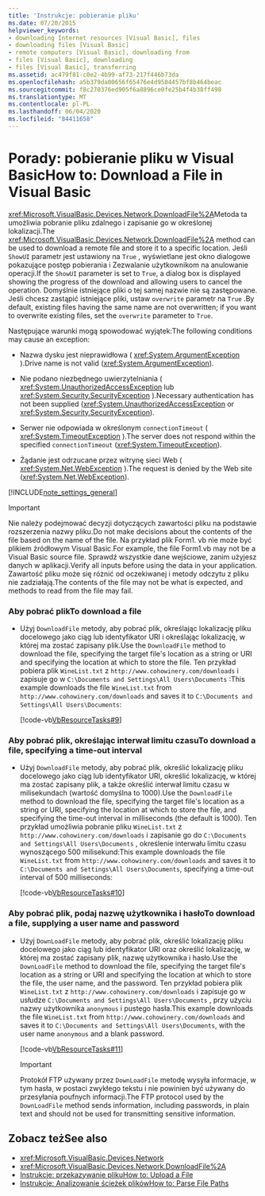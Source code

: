 ```yaml
---
title: 'Instrukcje: pobieranie pliku'
ms.date: 07/20/2015
helpviewer_keywords:
- downloading Internet resources [Visual Basic], files
- downloading files [Visual Basic]
- remote computers [Visual Basic], downloading from
- files [Visual Basic], downloading
- files [Visual Basic], transferring
ms.assetid: ac479f81-c0e2-4b99-af73-217f446b73da
ms.openlocfilehash: a5b379da00656f65476e4d9504457bf8b464beac
ms.sourcegitcommit: f8c270376ed905f6a8896ce0fe25b4f4b38ff498
ms.translationtype: MT
ms.contentlocale: pl-PL
ms.lasthandoff: 06/04/2020
ms.locfileid: "84411658"
---
```

# <a name="how-to-download-a-file-in-visual-basic"></a><span data-ttu-id="5040e-102">Porady: pobieranie pliku w Visual Basic</span><span class="sxs-lookup"><span data-stu-id="5040e-102">How to: Download a File in Visual Basic</span></span>

<span data-ttu-id="5040e-103"><xref:Microsoft.VisualBasic.Devices.Network.DownloadFile%2A>Metoda ta umożliwia pobranie pliku zdalnego i zapisanie go w określonej lokalizacji.</span><span class="sxs-lookup"><span data-stu-id="5040e-103">The <xref:Microsoft.VisualBasic.Devices.Network.DownloadFile%2A> method can be used to download a remote file and store it to a specific location.</span></span> <span data-ttu-id="5040e-104">Jeśli `ShowUI` parametr jest ustawiony na `True` , wyświetlane jest okno dialogowe pokazujące postęp pobierania i Zezwalanie użytkownikom na anulowanie operacji.</span><span class="sxs-lookup"><span data-stu-id="5040e-104">If the `ShowUI` parameter is set to `True`, a dialog box is displayed showing the progress of the download and allowing users to cancel the operation.</span></span> <span data-ttu-id="5040e-105">Domyślnie istniejące pliki o tej samej nazwie nie są zastępowane. Jeśli chcesz zastąpić istniejące pliki, ustaw `overwrite` parametr na `True` .</span><span class="sxs-lookup"><span data-stu-id="5040e-105">By default, existing files having the same name are not overwritten; if you want to overwrite existing files, set the `overwrite` parameter to `True`.</span></span>

<span data-ttu-id="5040e-106">Następujące warunki mogą spowodować wyjątek:</span><span class="sxs-lookup"><span data-stu-id="5040e-106">The following conditions may cause an exception:</span></span>

- <span data-ttu-id="5040e-107">Nazwa dysku jest nieprawidłowa ( <xref:System.ArgumentException> ).</span><span class="sxs-lookup"><span data-stu-id="5040e-107">Drive name is not valid (<xref:System.ArgumentException>).</span></span>

- <span data-ttu-id="5040e-108">Nie podano niezbędnego uwierzytelniania ( <xref:System.UnauthorizedAccessException> lub <xref:System.Security.SecurityException> ).</span><span class="sxs-lookup"><span data-stu-id="5040e-108">Necessary authentication has not been supplied (<xref:System.UnauthorizedAccessException> or <xref:System.Security.SecurityException>).</span></span>

- <span data-ttu-id="5040e-109">Serwer nie odpowiada w określonym `connectionTimeout` ( <xref:System.TimeoutException> ).</span><span class="sxs-lookup"><span data-stu-id="5040e-109">The server does not respond within the specified `connectionTimeout` (<xref:System.TimeoutException>).</span></span>

- <span data-ttu-id="5040e-110">Żądanie jest odrzucane przez witrynę sieci Web ( <xref:System.Net.WebException> ).</span><span class="sxs-lookup"><span data-stu-id="5040e-110">The request is denied by the Web site (<xref:System.Net.WebException>).</span></span>

[!INCLUDE[note_settings_general](~/includes/note-settings-general-md.md)]

> [!IMPORTANT]
> <span data-ttu-id="5040e-111">Nie należy podejmować decyzji dotyczących zawartości pliku na podstawie rozszerzenia nazwy pliku.</span><span class="sxs-lookup"><span data-stu-id="5040e-111">Do not make decisions about the contents of the file based on the name of the file.</span></span> <span data-ttu-id="5040e-112">Na przykład plik Form1. vb nie może być plikiem źródłowym Visual Basic.</span><span class="sxs-lookup"><span data-stu-id="5040e-112">For example, the file Form1.vb may not be a Visual Basic source file.</span></span> <span data-ttu-id="5040e-113">Sprawdź wszystkie dane wejściowe, zanim użyjesz danych w aplikacji.</span><span class="sxs-lookup"><span data-stu-id="5040e-113">Verify all inputs before using the data in your application.</span></span> <span data-ttu-id="5040e-114">Zawartość pliku może się różnić od oczekiwanej i metody odczytu z pliku nie zadziałają.</span><span class="sxs-lookup"><span data-stu-id="5040e-114">The contents of the file may not be what is expected, and methods to read from the file may fail.</span></span>

### <a name="to-download-a-file"></a><span data-ttu-id="5040e-115">Aby pobrać plik</span><span class="sxs-lookup"><span data-stu-id="5040e-115">To download a file</span></span>

- <span data-ttu-id="5040e-116">Użyj `DownloadFile` metody, aby pobrać plik, określając lokalizację pliku docelowego jako ciąg lub identyfikator URI i określając lokalizację, w której ma zostać zapisany plik.</span><span class="sxs-lookup"><span data-stu-id="5040e-116">Use the `DownloadFile` method to download the file, specifying the target file's location as a string or URI and specifying the location at which to store the file.</span></span> <span data-ttu-id="5040e-117">Ten przykład pobiera plik `WineList.txt` z `http://www.cohowinery.com/downloads` i zapisuje go w `C:\Documents and Settings\All Users\Documents` :</span><span class="sxs-lookup"><span data-stu-id="5040e-117">This example downloads the file `WineList.txt` from `http://www.cohowinery.com/downloads` and saves it to `C:\Documents and Settings\All Users\Documents`:</span></span>

  [!code-vb[VbResourceTasks#9](~/samples/snippets/visualbasic/VS_Snippets_VBCSharp/VbResourceTasks/VB/Class1.vb#9)]

### <a name="to-download-a-file-specifying-a-time-out-interval"></a><span data-ttu-id="5040e-118">Aby pobrać plik, określając interwał limitu czasu</span><span class="sxs-lookup"><span data-stu-id="5040e-118">To download a file, specifying a time-out interval</span></span>

- <span data-ttu-id="5040e-119">Użyj `DownloadFile` metody, aby pobrać plik, określić lokalizację pliku docelowego jako ciąg lub identyfikator URI, określić lokalizację, w której ma zostać zapisany plik, a także określić interwał limitu czasu w milisekundach (wartość domyślna to 1000).</span><span class="sxs-lookup"><span data-stu-id="5040e-119">Use the `DownloadFile` method to download the file, specifying the target file's location as a string or URI, specifying the location at which to store the file, and specifying the time-out interval in milliseconds (the default is 1000).</span></span> <span data-ttu-id="5040e-120">Ten przykład umożliwia pobranie pliku `WineList.txt` z `http://www.cohowinery.com/downloads` i zapisanie go do `C:\Documents and Settings\All Users\Documents` , określenie interwału limitu czasu wynoszącego 500 milisekund:</span><span class="sxs-lookup"><span data-stu-id="5040e-120">This example downloads the file `WineList.txt` from `http://www.cohowinery.com/downloads` and saves it to `C:\Documents and Settings\All Users\Documents`, specifying a time-out interval of 500 milliseconds:</span></span>

  [!code-vb[VbResourceTasks#10](~/samples/snippets/visualbasic/VS_Snippets_VBCSharp/VbResourceTasks/VB/Class1.vb#10)]

### <a name="to-download-a-file-supplying-a-user-name-and-password"></a><span data-ttu-id="5040e-121">Aby pobrać plik, podaj nazwę użytkownika i hasło</span><span class="sxs-lookup"><span data-stu-id="5040e-121">To download a file, supplying a user name and password</span></span>

- <span data-ttu-id="5040e-122">Użyj `DownLoadFile` metody, aby pobrać plik, określić lokalizację pliku docelowego jako ciąg lub identyfikator URI oraz określić lokalizację, w której ma zostać zapisany plik, nazwę użytkownika i hasło.</span><span class="sxs-lookup"><span data-stu-id="5040e-122">Use the `DownLoadFile` method to download the file, specifying the target file's location as a string or URI and specifying the location at which to store the file, the user name, and the password.</span></span> <span data-ttu-id="5040e-123">Ten przykład pobiera plik `WineList.txt` z `http://www.cohowinery.com/downloads` i zapisuje go w usłudze `C:\Documents and Settings\All Users\Documents` , przy użyciu nazwy użytkownika `anonymous` i pustego hasła.</span><span class="sxs-lookup"><span data-stu-id="5040e-123">This example downloads the file `WineList.txt` from `http://www.cohowinery.com/downloads` and saves it to `C:\Documents and Settings\All Users\Documents`, with the user name `anonymous` and a blank password.</span></span>

  [!code-vb[VbResourceTasks#11](~/samples/snippets/visualbasic/VS_Snippets_VBCSharp/VbResourceTasks/VB/Class1.vb#11)]

  > [!IMPORTANT]
  > <span data-ttu-id="5040e-124">Protokół FTP używany przez `DownLoadFile` metodę wysyła informacje, w tym hasła, w postaci zwykłego tekstu i nie powinien być używany do przesyłania poufnych informacji.</span><span class="sxs-lookup"><span data-stu-id="5040e-124">The FTP protocol used by the `DownLoadFile` method sends information, including passwords, in plain text and should not be used for transmitting sensitive information.</span></span>

## <a name="see-also"></a><span data-ttu-id="5040e-125">Zobacz też</span><span class="sxs-lookup"><span data-stu-id="5040e-125">See also</span></span>

- <xref:Microsoft.VisualBasic.Devices.Network>
- <xref:Microsoft.VisualBasic.Devices.Network.DownloadFile%2A>
- [<span data-ttu-id="5040e-126">Instrukcje: przekazywanie pliku</span><span class="sxs-lookup"><span data-stu-id="5040e-126">How to: Upload a File</span></span>](how-to-upload-a-file.md)
- [<span data-ttu-id="5040e-127">Instrukcje: Analizowanie ścieżek plików</span><span class="sxs-lookup"><span data-stu-id="5040e-127">How to: Parse File Paths</span></span>](../drives-directories-files/how-to-parse-file-paths.md)
